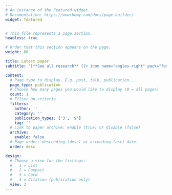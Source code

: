 ```yaml
---
# An instance of the Featured widget.
# Documentation: https://wowchemy.com/docs/page-builder/
widget: featured


# This file represents a page section.
headless: true

# Order that this section appears on the page.
weight: 80

title: Latest paper
subtitle: '[**See all research** {{< icon name="angles-right" pack="fas" >}}]({{< ref "/research/index.md" >}} "Research")'

content:
  # Page type to display. E.g. post, talk, publication...
  page_type: publication
  # Choose how many pages you would like to display (0 = all pages)
  count: 1
  # Filter on criteria
  filters:
    author: ''
    category: ''
    publication_types: ['3', '9']
    tag: ''
  # Link to paper archive: enable (true) or disable (false) 
  archive:
    enable: false
  # Page order: descending (desc) or ascending (asc) date.
  order: desc

design:
  # Choose a view for the listings:
  #   1 = List
  #   2 = Compact
  #   3 = Card
  #   4 = Citation (publication only)
  view: 3
---
```

